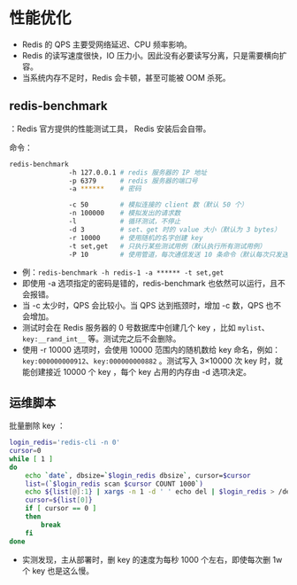# 性能优化

- Redis 的 QPS 主要受网络延迟、CPU 频率影响。
- Redis 的读写速度很快，IO 压力小。因此没有必要读写分离，只是需要横向扩容。
- 当系统内存不足时，Redis 会卡顿，甚至可能被 OOM 杀死。

## redis-benchmark

：Redis 官方提供的性能测试工具， Redis 安装后会自带。

命令：
```sh
redis-benchmark
               -h 127.0.0.1 # redis 服务器的 IP 地址
               -p 6379      # redis 服务器的端口号
               -a ******    # 密码

               -c 50        # 模拟连接的 client 数（默认 50 个）
               -n 100000    # 模拟发出的请求数
               -l           # 循环测试，不停止
               -d 3         # set、get 时的 value 大小（默认为 3 bytes）
               -r 10000     # 使用随机的名字创建 key
               -t set,get   # 只执行某些测试用例（默认执行所有测试用例）
               -P 10        # 使用管道，每次通信发送 10 条命令（默认每次只发送一条）
```
- 例：`redis-benchmark -h redis-1 -a ****** -t set,get`
- 即使用 -a 选项指定的密码是错的，redis-benchmark 也依然可以运行，且不会报错。
- 当 -c 太少时，QPS 会比较小。当 QPS 达到瓶颈时，增加 -c 数，QPS 也不会增加。
- 测试时会在 Redis 服务器的 0 号数据库中创建几个 key ，比如 `mylist`、`key:__rand_int__` 等。测试完之后不会删除。
- 使用 -r 10000 选项时，会使用 10000 范围内的随机数给 key 命名，例如：`key:000000000912`、`key:000000000882` 。测试写入 3×10000 次 key 时，就能创建接近 10000 个 key ，每个 key 占用的内存由 -d 选项决定。

## 运维脚本

批量删除 key ：
```sh
login_redis='redis-cli -n 0'
cursor=0
while [ 1 ]
do
    echo `date`, dbsize=`$login_redis dbsize`, cursor=$cursor
    list=(`$login_redis scan $cursor COUNT 1000`)
    echo ${list[@]:1} | xargs -n 1 -d ' ' echo del | $login_redis > /dev/null
    cursor=${list[0]}
    if [ cursor == 0 ]
    then
        break
    fi
done
```
- 实测发现，主从部署时，删 key 的速度为每秒 1000 个左右，即使每次删 1w 个 key 也是这么慢。
